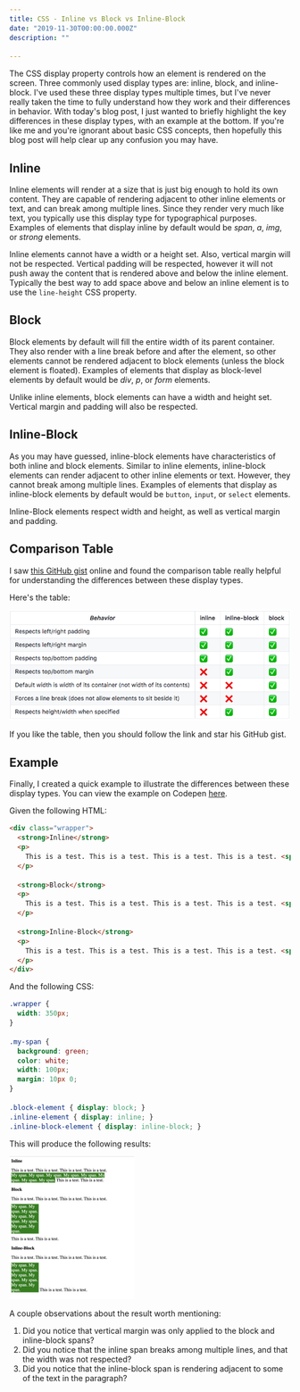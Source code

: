 ```yaml
---
title: CSS - Inline vs Block vs Inline-Block
date: "2019-11-30T00:00:00.000Z"
description: ""

---
```


The CSS display property controls how an element is rendered on the screen. Three commonly used display types are: inline, block, and inline-block. I've used these three display types multiple times, but I've never really taken the time to fully understand how they work and their differences in behavior. With today's blog post, I just wanted to briefly highlight the key differences in these display types, with an example at the bottom. If you're like me and you're ignorant about basic CSS concepts, then hopefully this blog post will help clear up any confusion you may have.

## Inline

Inline elements will render at a size that is just big enough to hold its own content. They are capable of rendering adjacent to other inline elements or text, and can break among multiple lines. Since they render very much like text, you typically use this display type for typographical purposes. Examples of elements that display inline by default would be *span*, *a*, *img*, or *strong* elements.

Inline elements cannot have a width or a height set. Also, vertical margin will not be respected. Vertical padding will be respected,  however it will not push away the content that is rendered above and below the inline element. Typically the best way to add space above and below an inline element is to use the `line-height` CSS property.

## Block

Block elements by default will fill the entire width of its parent container. They also render with a line break before and after the element, so other elements cannot be rendered adjacent to block elements (unless the block element is floated). Examples of elements that display as block-level elements by default would be *div*, *p*, or *form* elements.

Unlike inline elements, block elements can have a width and height set. Vertical margin and padding will also be respected.

## Inline-Block

As you may have guessed, inline-block elements have characteristics of both inline and block elements. Similar to inline elements, inline-block elements can render adjacent to other inline elements or text. However, they cannot break among multiple lines. Examples of elements that display as inline-block elements by default would be `button`, `input`, or `select` elements.

Inline-Block elements respect width and height, as well as vertical margin and padding.

## Comparison Table

I saw [this GitHub gist](https://gist.github.com/Asheq/1ef5ec77b8e89c2c9da89d2b7a1cf8cb) online and found the comparison table really helpful for understanding the differences between these display types.

Here's the table:

![](./display-comparison.png)

If you like the table, then you should follow the link and star his GitHub gist.

## Example

Finally, I created a quick example to illustrate the differences between these display types. You can view the example on Codepen [here](https://codepen.io/sparsons111/pen/dyydQZR). 

Given the following HTML:

```html
<div class="wrapper">
  <strong>Inline</strong>
  <p>
    This is a test. This is a test. This is a test. This is a test. <span class="my-span inline-element">My span. My span. My span. My span. My span. My span. My span. My span.</span> This is a test. This is a test.
  </p>
  
  <strong>Block</strong>
  <p>
    This is a test. This is a test. This is a test. This is a test. <span class="my-span block-element">My span. My span. My span. My span. My span. My span. My span. My span.</span> This is a test. This is a test.
  </p>

  <strong>Inline-Block</strong>
  <p>
    This is a test. This is a test. This is a test. This is a test. <span class="my-span inline-block-element">My span. My span. My span. My span. My span. My span. My span. My span.</span> This is a test. This is a test.
  </p>
</div>
```

And the following CSS:

```css
.wrapper {
  width: 350px;
}

.my-span {
  background: green;
  color: white;
  width: 100px;
  margin: 10px 0;
}

.block-element { display: block; }
.inline-element { display: inline; }
.inline-block-element { display: inline-block; }
```

This will produce the following results:

<img src="./codepen-example.png" alt="Codepen Example" style="zoom:25%;" />

<br />

A couple observations about the result worth mentioning:

1. Did you notice that vertical margin was only applied to the block and inline-block spans? 
2. Did you notice that the inline span breaks among multiple lines, and that the width was not respected?
3. Did you notice that the inline-block span is rendering adjacent to some of the text in the paragraph?
